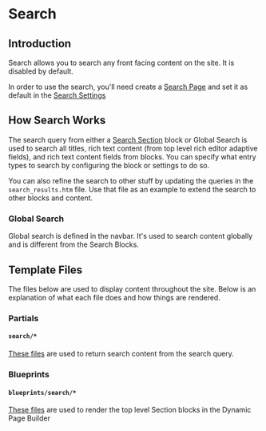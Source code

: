 # Search

## Introduction

Search allows you to search any front facing content on the site. It is disabled by default.&#x20;

In order to use the search, you'll need create a [Search Page](pages/#search-pages) and set it as default in the [Search Settings ](settings.md#search-tab)

## How Search Works

The search query from either a [Search Section](pages/blocks/search-section.md) block or Global Search is used to search all titles, rich text content (from top level rich editor adaptive fields), and rich text content fields from blocks. You can specify what entry types to search by configuring the block or settings to do so.&#x20;

You can also refine the search to other stuff by updating the queries in the `search_results.htm` file. Use that file as an example to extend the search to other blocks and content.&#x20;

### Global Search

Global search is defined in the navbar. It's used to search content globally and is different from the Search Blocks.&#x20;

## Template Files

The files below are used to display content throughout the site. Below is an explanation of what each file does and how things are rendered.&#x20;

### Partials

#### `search/*`

[These files](https://github.com/artistro08/tailor-starter/tree/main/partials/search) are used to return search content from the search query.&#x20;

### Blueprints

#### `blueprints/search/*`

[These files](https://github.com/artistro08/tailor-starter/tree/main/seeds/blueprints/content/mixins/builder/search) are used to render the top level Section blocks in the Dynamic Page Builder

